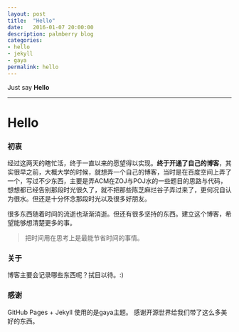 ```yaml
---
layout: post
title:  "Hello"
date:   2016-01-07 20:00:00
description: palmberry blog
categories:
- hello
- jekyll
- gaya
permalink: hello
---
```


Just say **Hello**

---

# Hello

### 初衷

经过这两天的瞎忙活，终于一直以来的愿望得以实现。**终于开通了自己的博客**，其实很早之前，大概大学的时候，就想弄一个自己的博客，当时是在百度空间上弄了一个，写过不少东西，主要是弄ACM在ZOJ与POJ水的一些题目的思路与代码，想想都已经告别那段时光很久了，就不把那些陈芝麻烂谷子弄过来了，更何况自认为很水。但还是十分怀念那段时光以及很多好朋友。

很多东西随着时间的流逝也渐渐消逝。但还有很多坚持的东西。建立这个博客，希望能够想清楚更多的事。

> 把时间用在思考上是最能节省时间的事情。


### 关于

博客主要会记录哪些东西呢？拭目以待。:)

### 感谢

GitHub Pages + Jekyll
使用的是gaya主题。
感谢开源世界给我们带了这么多美好的东西。
